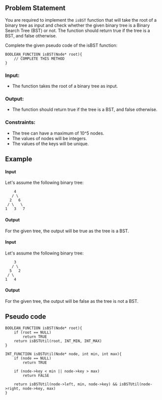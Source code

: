 ## Problem Statement

You are required to implement the `isBST` function that will take the root of a binary tree as input and check whether the given binary tree is a Binary Search Tree (BST) or not. The function should return true if the tree is a BST, and false otherwise.

Complete the given pseudo code of the isBST function:
```
BOOLEAN_FUNCTION isBST(Node* root){
    // COMPLETE THIS METHOD
}
```

### Input:
- The function takes the root of a binary tree as input.

### Output:
- The function should return true if the tree is a BST, and false otherwise.

### Constraints:
- The tree can have a maximum of 10^5 nodes.
- The values of nodes will be integers.
- The values of the keys will be unique.

## Example

#### Input
Let's assume the following binary tree:
```
    4
   / \
  2   6
 / \   \
1   3   7
```

#### Output
For the given tree, the output will be true as the tree is a BST.

#### Input
Let's assume the following binary tree:
```
    3
   / \
  5   2
 / \    
1   4
```

#### Output
For the given tree, the output will be false as the tree is not a BST.

## Pseudo code
```
BOOLEAN_FUNCTION isBST(Node* root){
    if (root == NULL)
        return TRUE
    return isBSTUtil(root, INT_MIN, INT_MAX)
}
```
```
INT_FUNCTION isBSTUtil(Node* node, int min, int max){
    if (node == NULL)
        return TRUE
    
    if (node->key < min || node->key > max)
        return FALSE
    
    return isBSTUtil(node->left, min, node->key) && isBSTUtil(node->right, node->key, max)
}
```
